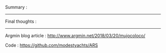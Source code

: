 Summary :

--------------

Final thoughts : 

----------------

Argmin blog article : http://www.argmin.net/2018/03/20/mujocoloco/

Code : https://github.com/modestyachts/ARS
